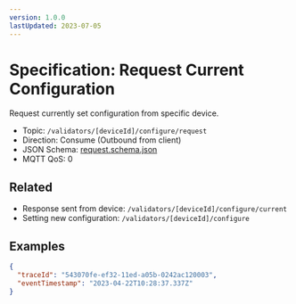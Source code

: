 ```yaml
---
version: 1.0.0
lastUpdated: 2023-07-05
---
```


# Specification: Request Current Configuration

Request currently set configuration from specific device.

- Topic: `/validators/[deviceId]/configure/request`
- Direction: Consume (Outbound from client)
- JSON Schema: [request.schema.json](./request.schema.json)
- MQTT QoS: 0

## Related

- Response sent from device: `/validators/[deviceId]/configure/current`
- Setting new configuration: `/validators/[deviceId]/configure`

## Examples

```json
{
  "traceId": "543070fe-ef32-11ed-a05b-0242ac120003",
  "eventTimestamp": "2023-04-22T10:28:37.337Z"
}
```
